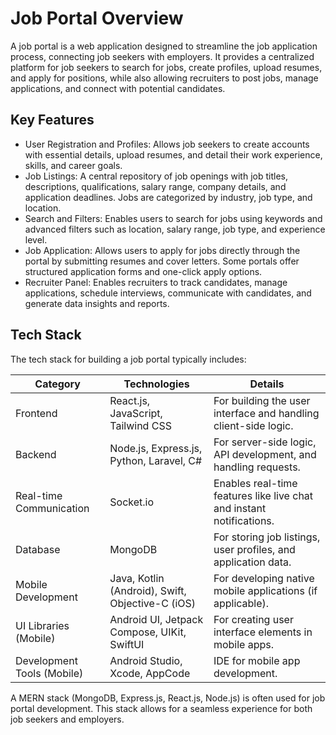 # Job Portal Overview

A job portal is a web application designed to streamline the job application process, connecting job seekers with employers. It provides a centralized platform for job seekers to search for jobs, create profiles, upload resumes, and apply for positions, while also allowing recruiters to post jobs, manage applications, and connect with potential candidates.

## Key Features

*   User Registration and Profiles: Allows job seekers to create accounts with essential details, upload resumes, and detail their work experience, skills, and career goals.
*   Job Listings: A central repository of job openings with job titles, descriptions, qualifications, salary range, company details, and application deadlines. Jobs are categorized by industry, job type, and location.
*   Search and Filters: Enables users to search for jobs using keywords and advanced filters such as location, salary range, job type, and experience level.
*   Job Application: Allows users to apply for jobs directly through the portal by submitting resumes and cover letters. Some portals offer structured application forms and one-click apply options.
*   Recruiter Panel: Enables recruiters to track candidates, manage applications, schedule interviews, communicate with candidates, and generate data insights and reports.

## Tech Stack

The tech stack for building a job portal typically includes:

| Category              | Technologies                         | Details                                                                    |
| --------------------- | ------------------------------------ | -------------------------------------------------------------------------- |
| Frontend              | React.js, JavaScript, Tailwind CSS | For building the user interface and handling client-side logic.            |
| Backend               | Node.js, Express.js, Python, Laravel, C# | For server-side logic, API development, and handling requests.          |
| Real-time Communication | Socket.io                            | Enables real-time features like live chat and instant notifications.        |
| Database              | MongoDB                              | For storing job listings, user profiles, and application data.             |
| Mobile Development    | Java, Kotlin (Android), Swift, Objective-C (iOS) | For developing native mobile applications (if applicable).             |
| UI Libraries (Mobile) | Android UI, Jetpack Compose, UIKit, SwiftUI | For creating user interface elements in mobile apps.                     |
| Development Tools (Mobile) | Android Studio, Xcode, AppCode       | IDE for mobile app development.                                          |

A MERN stack (MongoDB, Express.js, React.js, Node.js) is often used for job portal development. This stack allows for a seamless experience for both job seekers and employers.
